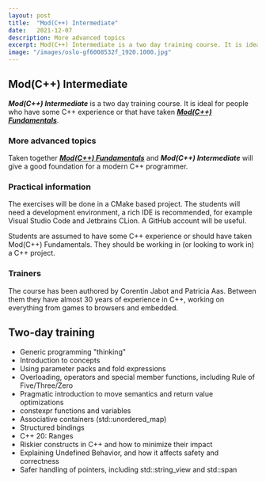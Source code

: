 ```yaml
---
layout: post
title:  "Mod(C++) Intermediate"
date:   2021-12-07
description: More advanced topics
excerpt: Mod(C++) Intermediate is a two day training course. It is ideal for people who have some C++ experience or that have taken Mod(C++) Fundamentals. 
image: "/images/oslo-gf6008532f_1920.1000.jpg"
---
```


## Mod(C++) Intermediate

_**Mod(C++) Intermediate**_ is a two day training course. It is ideal for people who have some C++
experience or that have taken [_**Mod(C++) Fundamentals**_](../mod-cpp-foundation/).

### More advanced topics

Taken together [_**Mod(C++) Fundamentals**_](../mod-cpp-foundation/) and _**Mod(C++) Intermediate**_
will give a good foundation for a modern C++ programmer.

### Practical information

The exercises will be done in a CMake based project. The students will need a development
environment, a rich IDE is recommended, for example Visual Studio Code and Jetbrains CLion. A GitHub
account will be useful.

Students are assumed to have some C++ experience or should have taken Mod(C++) Fundamentals. 
They should be working in (or looking to work in) a C++ project.

### Trainers

The course has been authored by Corentin Jabot and Patricia Aas. Between them they have almost 30
years of experience in C++, working on everything from games to browsers and embedded.

## Two-day training

- Generic programming "thinking"
- Introduction to concepts
- Using parameter packs and fold expressions
- Overloading, operators and special member functions, including Rule of Five/Three/Zero
- Pragmatic introduction to move semantics and return value optimizations
- constexpr functions and variables
- Associative containers (std::unordered_map)
- Structured bindings
- C++ 20: Ranges
- Riskier constructs in C++ and how to minimize their impact
- Explaining Undefined Behavior, and how it affects safety and correctness
- Safer handling of pointers, including std::string_view and std::span
